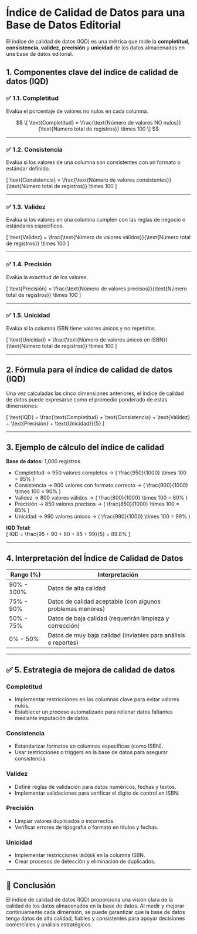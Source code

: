 
# Índice de Calidad de Datos para una Base de Datos Editorial

El índice de calidad de datos (IQD) es una métrica que mide la **completitud**, **consistencia**, **validez**, **precisión** y **unicidad** de los datos almacenados en una base de datos editorial.

## 1. Componentes clave del índice de calidad de datos (IQD)

### ✅ 1.1. Completitud
Evalúa el porcentaje de valores no nulos en cada columna.

$$ 
\[
\text{Completitud} = \frac{\text{Número de valores NO nulos}}{\text{Número total de registros}} \times 100
\]
$$ 

---

### ✅ 1.2. Consistencia
Evalúa si los valores de una columna son consistentes con un formato o estándar definido.

\[
\text{Consistencia} = \frac{\text{Número de valores consistentes}}{\text{Número total de registros}} \times 100
\]

---

### ✅ 1.3. Validez
Evalúa si los valores en una columna cumplen con las reglas de negocio o estándares específicos.

\[
\text{Validez} = \frac{\text{Número de valores válidos}}{\text{Número total de registros}} \times 100
\]

---

### ✅ 1.4. Precisión
Evalúa la exactitud de los valores.

\[
\text{Precisión} = \frac{\text{Número de valores precisos}}{\text{Número total de registros}} \times 100
\]

---

### ✅ 1.5. Unicidad
Evalúa si la columna ISBN tiene valores únicos y no repetidos.

\[
\text{Unicidad} = \frac{\text{Número de valores únicos en ISBN}}{\text{Número total de registros}} \times 100
\]

---

## 2. Fórmula para el índice de calidad de datos (IQD)
Una vez calculadas las cinco dimensiones anteriores, el índice de calidad de datos puede expresarse como el promedio ponderado de estas dimensiones:

\[
\text{IQD} = \frac{\text{Completitud} + \text{Consistencia} + \text{Validez} + \text{Precisión} + \text{Unicidad}}{5}
\]

---

## 3. Ejemplo de cálculo del índice de calidad
**Base de datos:** 1,000 registros

- Completitud → 950 valores completos → \( \frac{950}{1000} \times 100 = 95\% \)  
- Consistencia → 900 valores con formato correcto → \( \frac{900}{1000} \times 100 = 90\% \)  
- Validez → 800 valores válidos → \( \frac{800}{1000} \times 100 = 80\% \)  
- Precisión → 850 valores precisos → \( \frac{850}{1000} \times 100 = 85\% \)  
- Unicidad → 990 valores únicos → \( \frac{990}{1000} \times 100 = 99\% \)  

**IQD Total:**  
\[
IQD = \frac{95 + 90 + 80 + 85 + 99}{5} = 89.8\%
\]

---

## 4. Interpretación del Índice de Calidad de Datos

| Rango (%) | Interpretación |
|-----------|----------------|
| 90% - 100% | Datos de alta calidad |
| 75% - 90% | Datos de calidad aceptable (con algunos problemas menores) |
| 50% - 75% | Datos de baja calidad (requerirán limpieza y corrección) |
| 0% - 50% | Datos de muy baja calidad (inviables para análisis o reportes) |

---

## ✅ 5. Estrategia de mejora de calidad de datos
### **Completitud**
- Implementar restricciones en las columnas clave para evitar valores nulos.  
- Establecer un proceso automatizado para rellenar datos faltantes mediante imputación de datos.  

### **Consistencia**
- Estandarizar formatos en columnas específicas (como ISBN).  
- Usar restricciones o triggers en la base de datos para asegurar consistencia.  

### **Validez**
- Definir reglas de validación para datos numéricos, fechas y textos.  
- Implementar validaciones para verificar el dígito de control en ISBN.  

### **Precisión**
- Limpiar valores duplicados o incorrectos.  
- Verificar errores de tipografía o formato en títulos y fechas.  

### **Unicidad**
- Implementar restricciones `UNIQUE` en la columna ISBN.  
- Crear procesos de detección y eliminación de duplicados.  

---

## 🎯 **Conclusión**
El índice de calidad de datos (IQD) proporciona una visión clara de la calidad de los datos almacenados en la base de datos. Al medir y mejorar continuamente cada dimensión, se puede garantizar que la base de datos tenga datos de alta calidad, fiables y consistentes para apoyar decisiones comerciales y análisis estratégicos.
